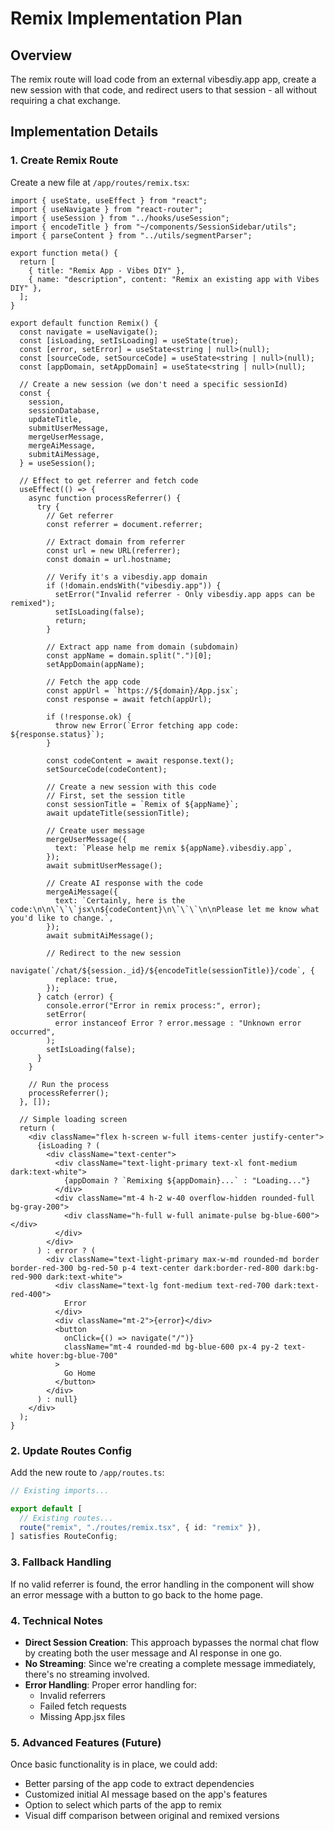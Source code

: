 # Remix Implementation Plan

## Overview

The remix route will load code from an external vibesdiy.app app, create a new session with that code, and redirect users to that session - all without requiring a chat exchange.

## Implementation Details

### 1. Create Remix Route

Create a new file at `/app/routes/remix.tsx`:

```tsx
import { useState, useEffect } from "react";
import { useNavigate } from "react-router";
import { useSession } from "../hooks/useSession";
import { encodeTitle } from "~/components/SessionSidebar/utils";
import { parseContent } from "../utils/segmentParser";

export function meta() {
  return [
    { title: "Remix App - Vibes DIY" },
    { name: "description", content: "Remix an existing app with Vibes DIY" },
  ];
}

export default function Remix() {
  const navigate = useNavigate();
  const [isLoading, setIsLoading] = useState(true);
  const [error, setError] = useState<string | null>(null);
  const [sourceCode, setSourceCode] = useState<string | null>(null);
  const [appDomain, setAppDomain] = useState<string | null>(null);

  // Create a new session (we don't need a specific sessionId)
  const {
    session,
    sessionDatabase,
    updateTitle,
    submitUserMessage,
    mergeUserMessage,
    mergeAiMessage,
    submitAiMessage,
  } = useSession();

  // Effect to get referrer and fetch code
  useEffect(() => {
    async function processReferrer() {
      try {
        // Get referrer
        const referrer = document.referrer;

        // Extract domain from referrer
        const url = new URL(referrer);
        const domain = url.hostname;

        // Verify it's a vibesdiy.app domain
        if (!domain.endsWith("vibesdiy.app")) {
          setError("Invalid referrer - Only vibesdiy.app apps can be remixed");
          setIsLoading(false);
          return;
        }

        // Extract app name from domain (subdomain)
        const appName = domain.split(".")[0];
        setAppDomain(appName);

        // Fetch the app code
        const appUrl = `https://${domain}/App.jsx`;
        const response = await fetch(appUrl);

        if (!response.ok) {
          throw new Error(`Error fetching app code: ${response.status}`);
        }

        const codeContent = await response.text();
        setSourceCode(codeContent);

        // Create a new session with this code
        // First, set the session title
        const sessionTitle = `Remix of ${appName}`;
        await updateTitle(sessionTitle);

        // Create user message
        mergeUserMessage({
          text: `Please help me remix ${appName}.vibesdiy.app`,
        });
        await submitUserMessage();

        // Create AI response with the code
        mergeAiMessage({
          text: `Certainly, here is the code:\n\n\`\`\`jsx\n${codeContent}\n\`\`\`\n\nPlease let me know what you'd like to change.`,
        });
        await submitAiMessage();

        // Redirect to the new session
        navigate(`/chat/${session._id}/${encodeTitle(sessionTitle)}/code`, {
          replace: true,
        });
      } catch (error) {
        console.error("Error in remix process:", error);
        setError(
          error instanceof Error ? error.message : "Unknown error occurred",
        );
        setIsLoading(false);
      }
    }

    // Run the process
    processReferrer();
  }, []);

  // Simple loading screen
  return (
    <div className="flex h-screen w-full items-center justify-center">
      {isLoading ? (
        <div className="text-center">
          <div className="text-light-primary text-xl font-medium dark:text-white">
            {appDomain ? `Remixing ${appDomain}...` : "Loading..."}
          </div>
          <div className="mt-4 h-2 w-40 overflow-hidden rounded-full bg-gray-200">
            <div className="h-full w-full animate-pulse bg-blue-600"></div>
          </div>
        </div>
      ) : error ? (
        <div className="text-light-primary max-w-md rounded-md border border-red-300 bg-red-50 p-4 text-center dark:border-red-800 dark:bg-red-900 dark:text-white">
          <div className="text-lg font-medium text-red-700 dark:text-red-400">
            Error
          </div>
          <div className="mt-2">{error}</div>
          <button
            onClick={() => navigate("/")}
            className="mt-4 rounded-md bg-blue-600 px-4 py-2 text-white hover:bg-blue-700"
          >
            Go Home
          </button>
        </div>
      ) : null}
    </div>
  );
}
```

### 2. Update Routes Config

Add the new route to `/app/routes.ts`:

```ts
// Existing imports...

export default [
  // Existing routes...
  route("remix", "./routes/remix.tsx", { id: "remix" }),
] satisfies RouteConfig;
```

### 3. Fallback Handling

If no valid referrer is found, the error handling in the component will show an error message with a button to go back to the home page.

### 4. Technical Notes

- **Direct Session Creation**: This approach bypasses the normal chat flow by creating both the user message and AI response in one go.
- **No Streaming**: Since we're creating a complete message immediately, there's no streaming involved.
- **Error Handling**: Proper error handling for:
  - Invalid referrers
  - Failed fetch requests
  - Missing App.jsx files

### 5. Advanced Features (Future)

Once basic functionality is in place, we could add:

- Better parsing of the app code to extract dependencies
- Customized initial AI message based on the app's features
- Option to select which parts of the app to remix
- Visual diff comparison between original and remixed versions
